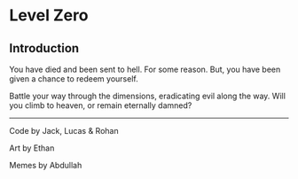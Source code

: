 # Level Zero
## Introduction

You have died and been sent to hell. For some reason. But, you have been given a chance to redeem yourself.


Battle your way through the dimensions, eradicating evil along the way.
Will you climb to heaven, or remain eternally damned?

***

Code by Jack, Lucas & Rohan

Art by Ethan

Memes by Abdullah

